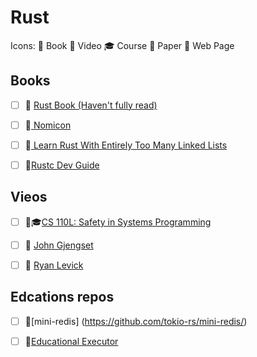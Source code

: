 # Rust

Icons: 📘 Book 🎥 Video 🎓 Course 📄 Paper 🔗 Web Page

## Books

- [ ] 📘 [ Rust Book (Haven't fully read) ](https://doc.rust-lang.org/book/)

- [ ] 📘[ Nomicon ](https://doc.rust-lang.org/nomicon/)

- [ ] 📘[ Learn Rust With Entirely Too Many Linked Lists ](https://rust-unofficial.github.io/too-many-lists/index.html)

- [ ] 📘[Rustc Dev Guide](https://rustc-dev-guide.rust-lang.org/index.html)

## Vieos

- [ ] 🎥🎓[CS 110L: Safety in Systems Programming](https://reberhardt.com/cs110l/spring-2020/)

- [ ] 🎥 [John Gjengset](https://www.youtube.com/c/JonGjengset/about)

- [ ] 🎥 [Ryan Levick](https://www.youtube.com/c/RyanLevicksVideos)

## Edcations repos

- [ ] 🔗[mini-redis] (https://github.com/tokio-rs/mini-redis/)

- [ ] 🔗[Educational Executor](https://github.com/mgattozzi/whorl)
